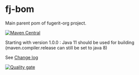 # fj-bom

Main parent pom of fugerit-org project.

[![Maven Central](https://img.shields.io/maven-central/v/org.fugerit.java/fj-bom.svg)](https://mvnrepository.com/artifact/org.fugerit.java/fj-bom)

Starting with version 1.0.0 : 
Java 11 should be used for building (maven.compiler.release can still be set to java 8)

See [Change log](CHANGELOG.md)

[![Quality gate](https://sonarcloud.io/api/project_badges/quality_gate?project=fugerit-org_fj-bom)](https://sonarcloud.io/summary/new_code?id=fugerit-org_fj-bom)
